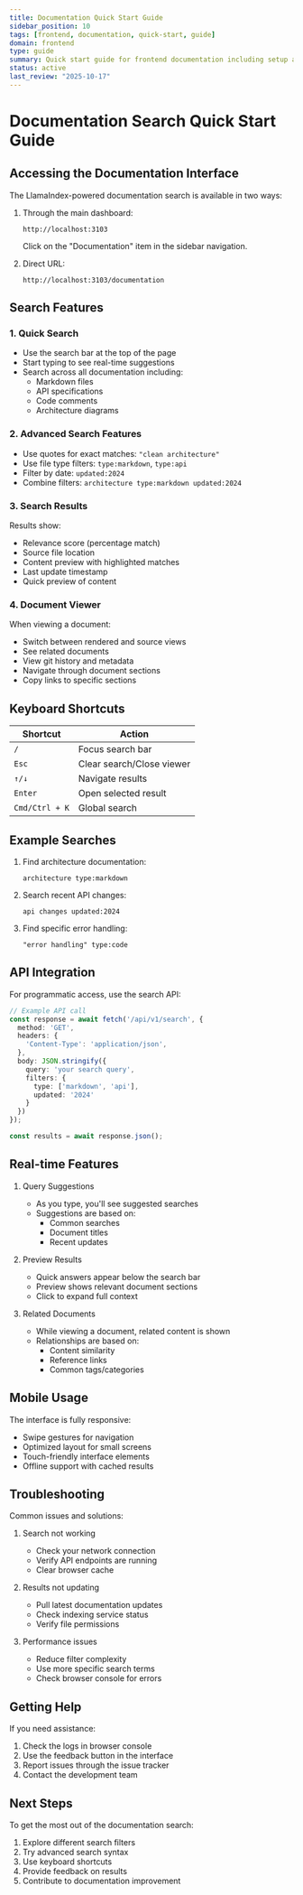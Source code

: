 ```yaml
---
title: Documentation Quick Start Guide
sidebar_position: 10
tags: [frontend, documentation, quick-start, guide]
domain: frontend
type: guide
summary: Quick start guide for frontend documentation including setup and contribution guidelines
status: active
last_review: "2025-10-17"
---
```


# Documentation Search Quick Start Guide

## Accessing the Documentation Interface

The LlamaIndex-powered documentation search is available in two ways:

1. Through the main dashboard:
   ```
   http://localhost:3103
   ```
   Click on the "Documentation" item in the sidebar navigation.

2. Direct URL:
   ```
   http://localhost:3103/documentation
   ```

## Search Features

### 1. Quick Search
- Use the search bar at the top of the page
- Start typing to see real-time suggestions
- Search across all documentation including:
  - Markdown files
  - API specifications
  - Code comments
  - Architecture diagrams

### 2. Advanced Search Features
- Use quotes for exact matches: `"clean architecture"`
- Use file type filters: `type:markdown`, `type:api`
- Filter by date: `updated:2024`
- Combine filters: `architecture type:markdown updated:2024`

### 3. Search Results
Results show:
- Relevance score (percentage match)
- Source file location
- Content preview with highlighted matches
- Last update timestamp
- Quick preview of content

### 4. Document Viewer
When viewing a document:
- Switch between rendered and source views
- See related documents
- View git history and metadata
- Navigate through document sections
- Copy links to specific sections

## Keyboard Shortcuts

| Shortcut | Action |
|----------|--------|
| `/` | Focus search bar |
| `Esc` | Clear search/Close viewer |
| `↑/↓` | Navigate results |
| `Enter` | Open selected result |
| `Cmd/Ctrl + K` | Global search |

## Example Searches

1. Find architecture documentation:
   ```
   architecture type:markdown
   ```

2. Search recent API changes:
   ```
   api changes updated:2024
   ```

3. Find specific error handling:
   ```
   "error handling" type:code
   ```

## API Integration

For programmatic access, use the search API:

```typescript
// Example API call
const response = await fetch('/api/v1/search', {
  method: 'GET',
  headers: {
    'Content-Type': 'application/json',
  },
  body: JSON.stringify({
    query: 'your search query',
    filters: {
      type: ['markdown', 'api'],
      updated: '2024'
    }
  })
});

const results = await response.json();
```

## Real-time Features

1. Query Suggestions
   - As you type, you'll see suggested searches
   - Suggestions are based on:
     - Common searches
     - Document titles
     - Recent updates

2. Preview Results
   - Quick answers appear below the search bar
   - Preview shows relevant document sections
   - Click to expand full context

3. Related Documents
   - While viewing a document, related content is shown
   - Relationships are based on:
     - Content similarity
     - Reference links
     - Common tags/categories

## Mobile Usage

The interface is fully responsive:
- Swipe gestures for navigation
- Optimized layout for small screens
- Touch-friendly interface elements
- Offline support with cached results

## Troubleshooting

Common issues and solutions:

1. Search not working
   - Check your network connection
   - Verify API endpoints are running
   - Clear browser cache

2. Results not updating
   - Pull latest documentation updates
   - Check indexing service status
   - Verify file permissions

3. Performance issues
   - Reduce filter complexity
   - Use more specific search terms
   - Check browser console for errors

## Getting Help

If you need assistance:
1. Check the logs in browser console
2. Use the feedback button in the interface
3. Report issues through the issue tracker
4. Contact the development team

## Next Steps

To get the most out of the documentation search:

1. Explore different search filters
2. Try advanced search syntax
3. Use keyboard shortcuts
4. Provide feedback on results
5. Contribute to documentation improvement